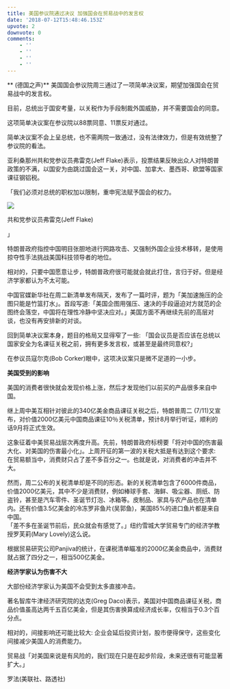 ```yaml
---
title: 美国参议院通过决议 加强国会在贸易战中的发言权
date: '2018-07-12T15:48:46.153Z'
upvote: 2
downvote: 0
comments:
    - ''
    - ''
    - ''
    - ''
---
```


** (德国之声)** 美国国会参议院周三通过了一项简单决议案，期望加强国会在贸易战中的发言权。

目前，总统出于国安考量，以关税作为手段制裁外国威胁，并不需要国会的同意。

这项简单决议案在参议院以88票同意、11票反对通过。

简单决议案不会上呈总统，也不需两院一致通过，没有法律效力，但是有效统整了参议院的看法。

亚利桑那州共和党参议员弗雷克(Jeff Flake)表示，投票结果反映出众人对特朗普政策的不满，以国安为由跳过国会这一关，对中国、加拿大、墨西哥、欧盟等国家课征钢铝税。

「我们必须对总统的职权加以限制，重申宪法赋予国会的权力。

![](https://pincimg.com/posts/108446/8b733aa397a0113b22b55caf98af3b3e.jpg)  

[](#)

共和党参议员弗雷克(Jeff Flake)

」

特朗普政府指控中国明目张胆地进行网路攻击、又强制外国企业技术移转，是使用掠夺性手法挑战美国科技领导者的地位。

相对的，只要中国愿意让步，特朗普政府很可能就会就此打住，言归于好。但是经济学家都认为不太可能。

中国官媒新华社在周二新清单发布隔天，发布了一篇时评，题为「美加速施压的企图只能是竹篮打水」。首段写道:「美国企图用强压、速决的手段逼迫对方就范的企图终会落空，中国将在理性冷静中坚决应对。」美国方面不再继续先前的高层对谈，也没有再安排新的对谈。

回到简单决议案本身，题目的格局又显得窄了一些: 「国会议员是否应该在总统以国家安全为名课征关税之前，拥有更多发言权，或甚至是最终同意权?」

在参议员寇尔克(Bob Corker)眼中，这项决议案只是微不足道的一小步。

  

**美国受到的影响**

美国的消费者很快就会发现价格上涨，然后才发现他们以前买的产品很多来自中国。

继上周中美互相针对彼此的340亿美金商品课征关税之后，特朗普周二 (7/11)又宣布，对价值2000亿美元中国商品课征10％关税清单，预计8月举行听证，顺利的话9月将正式生效。

这象征着中美贸易战层次再度升高。先前，特朗普政府标榜要「将对中国的伤害最大化、对美国的伤害最小化」。上周开征的第一波的关税大抵是有达到这个要求: 在贸易额当中，消费财只占了差不多百分之一。也就是说，对消费者的冲击并不大。

然而，周二公布的关税清单却是不同的形态。新的关税清单包含了6000件商品，价值2000亿美元，其中不少是消费财，例如棒球手套、海鲜、吸尘器、厕纸、防盗铃，甚至是汽车零件、圣诞节灯泡、冰箱等。皮制品、家具与农产品也在清单内。还有价值3.5亿美金的冷冻罗非鱼片(吴郭鱼)，美国85%的进口鱼片都是来自中国。  
「差不多在圣诞节前后，民众就会有感觉了。」纽约雪城大学贸易专门的经济学教授罗芙莉(Mary Lovely)这么说。

根据贸易研究公司Panjiva的统计，在课税清单瞄准的2000亿美金商品中，消费财就占据了四分之一，相当500亿美金。

  

**经济学家认为伤害****不****大**

大部份经济学家认为美国不会受到太多直接冲击。

著名智库牛津经济研究院的达克(Greg Daco)表示，美国对中国商品课征关税，商品价值虽高达两千五百亿美金，但是其伤害换算成经济成长率，仅相当于0.3个百分点。

相对的，间接影响还可能比较大: 企业会延后投资计划，股市便得保守，这些变化间接减少美国人的消费能力。

贸易战「对美国来说是有风险的，我们现在只是在起步阶段，未来还很有可能显著扩大。」

罗法(美联社、路透社)
